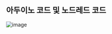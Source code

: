 ## 아두이노 코드 및 노드레드 코드 
![image](https://user-images.githubusercontent.com/68101034/153650193-4620abf3-dc76-4ff1-aa20-2391de8bde88.png)
